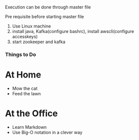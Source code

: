 Execution can be done through master file

Pre requisite before starting master file

1. Use Linux machine
2. install java, Kafka(configure bashrc), install awscli(configure accesskeys)
3. start zookeeper and kafka

### Things to Do ##
At Home
=======
*    Mow the cat
*    Feed the lawn

At the Office
=============
*    Learn Markdown
*    Use Big-O notation in a clever way
